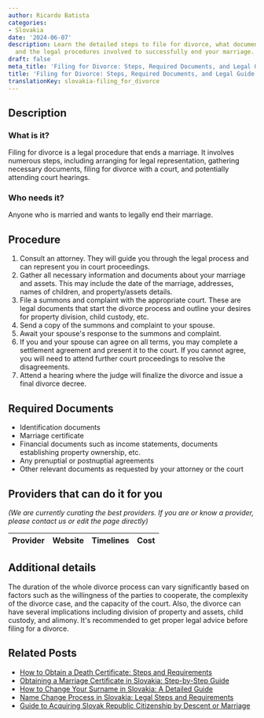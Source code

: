 ```yaml
---
author: Ricardo Batista
categories:
- Slovakia
date: '2024-06-07'
description: Learn the detailed steps to file for divorce, what documents are needed,
  and the legal procedures involved to successfully end your marriage.
draft: false
meta_title: 'Filing for Divorce: Steps, Required Documents, and Legal Guide'
title: 'Filing for Divorce: Steps, Required Documents, and Legal Guide'
translationKey: slovakia-filing_for_divorce
---
```


## Description
### What is it?
Filing for divorce is a legal procedure that ends a marriage. It involves numerous steps, including arranging for legal representation, gathering necessary documents, filing for divorce with a court, and potentially attending court hearings.

### Who needs it?
Anyone who is married and wants to legally end their marriage.

## Procedure
1. Consult an attorney. They will guide you through the legal process and can represent you in court proceedings.
2. Gather all necessary information and documents about your marriage and assets. This may include the date of the marriage, addresses, names of children, and property/assets details.
3. File a summons and complaint with the appropriate court. These are legal documents that start the divorce process and outline your desires for property division, child custody, etc.
4. Send a copy of the summons and complaint to your spouse.
5. Await your spouse's response to the summons and complaint.
6. If you and your spouse can agree on all terms, you may complete a settlement agreement and present it to the court. If you cannot agree, you will need to attend further court proceedings to resolve the disagreements.
7. Attend a hearing where the judge will finalize the divorce and issue a final divorce decree.

## Required Documents
- Identification documents
- Marriage certificate
- Financial documents such as income statements, documents establishing property ownership, etc.
- Any prenuptial or postnuptial agreements
- Other relevant documents as requested by your attorney or the court

## Providers that can do it for you

_(We are currently curating the best providers. If you are or know a provider, please contact us or edit the page directly)_

| Provider        |     Website     |     Timelines    |       Cost      |
| --------------- | --------------- |  :-------------: | :-------------: |

## Additional details
 The duration of the whole divorce process can vary significantly based on factors such as the willingness of the parties to cooperate, the complexity of the divorce case, and the capacity of the court.
Also, the divorce can have several implications including division of property and assets, child custody, and alimony. It's recommended to get proper legal advice before filing for a divorce.


## Related Posts

- [How to Obtain a Death Certificate: Steps and Requirements](https://tramitit.com/guides/slovakia/issuance_of_death_certificate/)
- [Obtaining a Marriage Certificate in Slovakia: Step-by-Step Guide](https://tramitit.com/guides/slovakia/issuance_of_marriage_certificate/)
- [How to Change Your Surname in Slovakia: A Detailed Guide](https://tramitit.com/guides/slovakia/change_of_surname/)
- [Name Change Process in Slovakia: Legal Steps and Requirements](https://tramitit.com/guides/slovakia/change_of_name/)
- [Guide to Acquiring Slovak Republic Citizenship by Descent or Marriage](https://tramitit.com/guides/slovakia/acquisition_of_slovak_citizenship/)